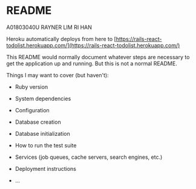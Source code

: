 # README

A01803040U RAYNER LIM RI HAN

Heroku automatically deploys from here to [https://rails-react-todolist.herokuapp.com/](https://rails-react-todolist.herokuapp.com/)

This README would normally document whatever steps are necessary to get the
application up and running. But this is not a normal README.

Things I may want to cover (but haven't):

* Ruby version

* System dependencies

* Configuration

* Database creation

* Database initialization

* How to run the test suite

* Services (job queues, cache servers, search engines, etc.)

* Deployment instructions

* ...
